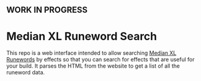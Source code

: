 ## WORK IN PROGRESS

# Median XL Runeword Search

This repo is a web interface intended to allow searching [Median XL Runewords](https://docs.median-xl.com/doc/items/runewords) by effects so that you can search for effects that are useful for your build. It parses the HTML from the website to get a list of all the runeword data.